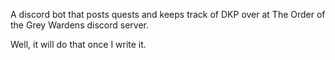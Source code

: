 A discord bot that posts quests and keeps track of DKP over at The Order of the Grey Wardens discord server.

Well, it will do that once I write it.
